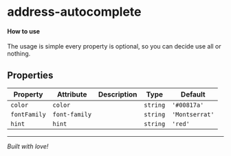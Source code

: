 # address-autocomplete

#### How to use
The usage is simple every property is optional, so you can decide use all or nothing.

## Properties

| Property     | Attribute     | Description | Type     | Default        |
| ------------ | ------------- | ----------- | -------- | -------------- |
| `color`      | `color`       |             | `string` | `'#00817a'`    |
| `fontFamily` | `font-family` |             | `string` | `'Montserrat'` |
| `hint`       | `hint`        |             | `string` | `'red'`        |


----------------------------------------------

*Built with love!*

